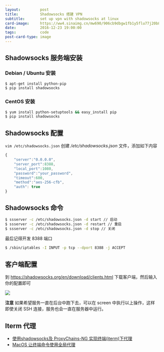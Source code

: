 ```yaml
---
layout:         post
title:          Shadowsocks 搭建 VPN
subtitle:       set up vpn with shadowsocks at linux
card-image:     https://ww4.sinaimg.cn/mw690/906cb9dbgw1fb1y5flu77j20b806qmxg.jpg
date:           2016-12-23 19:00:00
tags:           code
post-card-type: image
---
```


## Shadowsocks 服务端安装

### Debian / Ubuntu 安装

```bash
$ apt-get install python-pip
$ pip install shadowsocks
```

### CentOS 安装

```bash
$ yum install python-setuptools && easy_install pip
$ pip install shadowsocks
```

## Shadowsocks 配置

```vim /etc/shadowsocks.json``` 创建 */etc/shadowsocks.json* 文件，添加如下内容

```js
{
    "server":"0.0.0.0",
    "server_port":8388,
    "local_port":1080,
    "password":"your_password",
    "timeout":600,
    "method":"aes-256-cfb",
    "auth": true
}
```

## Shadowsocks 命令

```bash
$ ssserver -c /etc/shadowsocks.json -d start // 启动
$ ssserver -c /etc/shadowsocks.json -d restart // 重启
$ ssserver -c /etc/shadowsocks.json -d stop // 关闭
```

最后记得开发 8388 端口

```bash
$ /sbin/iptables -I INPUT -p tcp --dport 8388 -j ACCEPT
```

## 客户端配置

到 https://shadowsocks.org/en/download/clients.html 下载客户端，然后输入你的配置即可

![](https://ww3.sinaimg.cn/mw690/906cb9dbjw1fb1wtxe06kj20sg0hyq4w.jpg)

**注意** 如果希望服务一直在后台中跑下去，可以在 screen 中执行以上操作，这样即使关闭 SSH 连接，服务也会一直在服务器中运行。

## Iterm 代理

* [使用shadowsocks及 ProxyChains-NG 实现终端(iterm)下代理](https://segmentfault.com/a/1190000004607285)
* [MacOS 让终端命令使用全局代理](http://www.jianshu.com/p/bee7c63c3d50)
